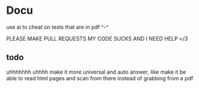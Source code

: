 # Docu
 use ai to cheat on tests that are in pdf ^-^


PLEASE MAKE PULL REQUESTS MY CODE SUCKS AND I NEED HELP </3

## todo
uhhhhhhh uhhhh make it more universal and auto answer, like make it be able to read html pages and scan from there instead of grabbing from a pdf
